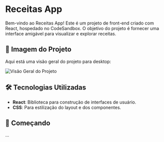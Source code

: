 # Receitas App

Bem-vindo ao Receitas App! Este é um projeto de front-end criado com React, hospedado no CodeSandbox. O objetivo do projeto é fornecer uma interface amigável para visualizar e explorar receitas.

## 📸 Imagem do Projeto

Aqui está uma visão geral do projeto para desktop:

![Visão Geral do Projeto](URL_DA_IMAGEM)

## 🛠️ Tecnologias Utilizadas

- **React**: Biblioteca para construção de interfaces de usuário.
- **CSS**: Para estilização do layout e dos componentes.

## 🚀 Começando
 ...
